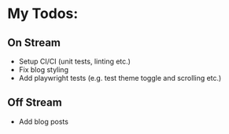 # My Todos:

## On Stream

- Setup CI/CI (unit tests, linting etc.)
- Fix blog styling
- Add playwright tests (e.g. test theme toggle and scrolling etc.)

## Off Stream

- Add blog posts

